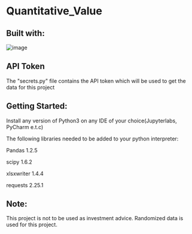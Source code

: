 # Quantitative_Value




## Built with:



![image](https://user-images.githubusercontent.com/49504460/128783133-df34fd74-e23e-4d6e-b93d-b93bfe1bcc01.png)


## API Token

The "secrets.py" file contains the API token which will be used to get the data for this project

## Getting Started:

Install any version of Python3 on any IDE of your choice(Jupyterlabs, PyCharm e.t.c)


The following libraries needed to be added to your python interpreter:

Pandas 1.2.5 

scipy 1.6.2

xlsxwriter 1.4.4

requests 2.25.1

## Note: 

This project is not to be used as investment advice. Randomized data is used for this project. 

